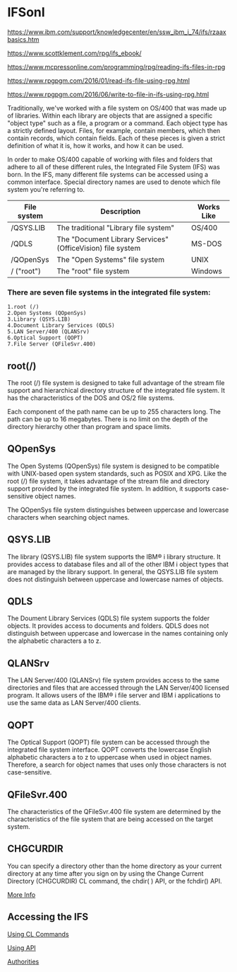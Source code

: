 # IFSonI
https://www.ibm.com/support/knowledgecenter/en/ssw_ibm_i_74/ifs/rzaaxbasics.htm

https://www.scottklement.com/rpg/ifs_ebook/

https://www.mcpressonline.com/programming/rpg/reading-ifs-files-in-rpg

https://www.rpgpgm.com/2016/01/read-ifs-file-using-rpg.html

https://www.rpgpgm.com/2016/06/write-to-file-in-ifs-using-rpg.html


Traditionally, we've worked with a file system on OS/400 that was made up of libraries. 
Within each library are objects that are assigned a specific "object type" such as a file, a program or a command.
Each object type has a strictly defined layout.
Files, for example, contain members, which then contain records, which contain fields.
Each of these pieces is given a strict definition of what it is, how it works, and how it can be used.

In order to make OS/400 capable of working with files and folders that adhere to all of these different rules, the Integrated File System (IFS) was born. In the IFS, many different file systems can be accessed using a common interface. Special directory names are used to denote which file system you're referring to. 

File system	|Description	|Works Like |
------------|---------------|-----------|
/QSYS.LIB	| The traditional "Library file system"	|OS/400 |
/QDLS	| The "Document Library Services" (OfficeVision) file system	| MS-DOS |
/QOpenSys	| The "Open Systems" file system	| UNIX |
/ ("root")	| The "root" file system	| Windows |


 ### There are seven file systems in the integrated file system:

    1.root (/)
    2.Open Systems (QOpenSys)
    3.Library (QSYS.LIB)
    4.Document Library Services (QDLS)
    5.LAN Server/400 (QLANSrv)
    6.Optical Support (QOPT)
    7.File Server (QFileSvr.400)

 ## root(/)

 The root (/) file system is designed to take full advantage of the stream file support and hierarchical directory structure of the integrated file system.
 It has the characteristics of the DOS and OS/2 file systems.

 Each component of the path name can be up to 255 characters long. The path can be up to 16 megabytes.
 There is no limit on the depth of the directory hierarchy other than program and space limits.

 ## QOpenSys

 The Open Systems (QOpenSys) file system is designed to be compatible with UNIX-based open system standards, 
 such as POSIX and XPG. Like the root (/) file system, it takes advantage of the stream file and directory support 
 provided by the integrated file system. In addition, it supports case-sensitive object names.

 The QOpenSys file system distinguishes between uppercase and lowercase characters when searching object names.

 ## QSYS.LIB

 The library (QSYS.LIB) file system supports the IBM® i library structure. It provides access to database files and all of the other IBM i object types that are managed by the library support.
 In general, the QSYS.LIB file system does not distinguish between uppercase and lowercase names of objects. 


 ## QDLS
 The Doument Library Services (QDLS) file system supports the folder objects. It provides access to documents and folders.
 QDLS does not distinguish between uppercase and lowercase in the names containing only the alphabetic characters a to z. 

 ## QLANSrv

 The LAN Server/400 (QLANSrv) file system provides access to the same directories and files that are accessed through the LAN Server/400 licensed program. It allows users of the IBM® i file server and IBM i applications to use the same data as LAN Server/400 clients.

 ## QOPT

 The Optical Support (QOPT) file system can be accessed through the integrated file system interface. 
 QOPT converts the lowercase English alphabetic characters a to z to uppercase when used in object names. Therefore, a search for object names that uses only those characters is not case-sensitive.

 ## QFileSvr.400

 The characteristics of the QFileSvr.400 file system are determined by the characteristics of the file system that are being accessed on the target system.
 
 ## CHGCURDIR
 
 You can specify a directory other than the home directory as your current directory at any time after you sign on by using the Change Current Directory (CHGCURDIR) CL command,  the chdir( ) API, or the fchdir() API.
 
 [More Info](https://www.ibm.com/support/knowledgecenter/en/ssw_ibm_i_73/ifs/rzaaxhomedir.htm)
 
 ## Accessing the IFS 
 
 [Using CL Commands](https://www.ibm.com/support/knowledgecenter/en/ssw_ibm_i_73/ifs/rzaaxaccessifs.htm)
 
 [Using API](https://www.ibm.com/support/knowledgecenter/en/ssw_ibm_i_73/ifs/rzaaxprogapi.htm)
 
 [Authorities](https://www.scottklement.com/rpg/ifs_ebook/basics.html)
 
